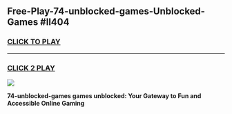 
## Free-Play-74-unblocked-games-Unblocked-Games #ll404
<h3>
<a href="https://news.freeplayer.one?title=74-unblocked-games&ref=8M">CLICK TO PLAY</a></h3>
<hr>

<h3>
<a href="https://news.freeplayer.one?title=74-unblocked-games&ref=8M">CLICK 2 PLAY</a>
  
</h3>

<a href="https://news.freeplayer.one?title=74-unblocked-games&ref=8M"><img src="https://clearcache.store/games.png"></a>


**74-unblocked-games games unblocked: Your Gateway to Fun and Accessible Online Gaming**
